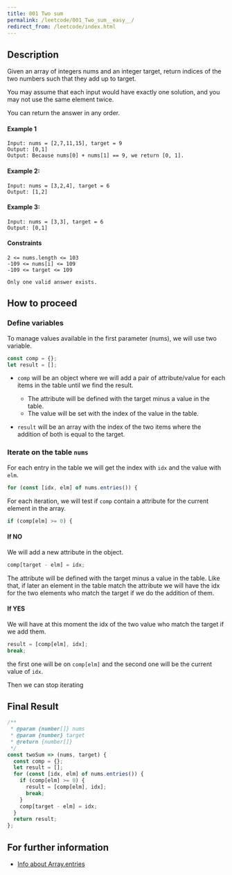 ```yaml
---
title: 001 Two sum
permalink: /leetcode/001_Two_sum__easy__/
redirect_from: /leetcode/index.html
---
```


## Description

Given an array of integers nums and an integer target, return indices of the two numbers such that they add up to target.

You may assume that each input would have exactly one solution, and you may not use the same element twice.

You can return the answer in any order.

#### Example 1

```
Input: nums = [2,7,11,15], target = 9
Output: [0,1]
Output: Because nums[0] + nums[1] == 9, we return [0, 1].
```

#### Example 2:

```
Input: nums = [3,2,4], target = 6
Output: [1,2]
```

#### Example 3:

```
Input: nums = [3,3], target = 6
Output: [0,1]
```

#### Constraints

```
2 <= nums.length <= 103
-109 <= nums[i] <= 109
-109 <= target <= 109

Only one valid answer exists.
```

## How to proceed

### Define variables

To manage values available in the first parameter (nums), we will use two variable.

```javascript
const comp = {};
let result = [];
```

- `comp` will be an object where we will add a pair of attribute/value for each items in the table until we find the result.

  - The attribute will be defined with the target minus a value in the table.
  - The value will be set with the index of the value in the table.

- `result` will be an array with the index of the two items where the addition of both is equal to the target.

### Iterate on the table `nums`

For each entry in the table we will get the index with `idx` and the value with `elm`.

```javascript
for (const [idx, elm] of nums.entries()) {
```

For each iteration, we will test if `comp` contain a attribute for the current element in the array.

```javascript
if (comp[elm] >= 0) {
```

#### If NO

We will add a new attribute in the object.

```javascript
comp[target - elm] = idx;
```

The attribute will be defined with the target minus a value in the table. Like that, if later an element in the table match the attribute we will have the idx for the two elements who match the target if we do the addition of them.

#### If YES

We will have at this moment the idx of the two value who match the target if we add them.

```javascript
result = [comp[elm], idx];
break;
```

the first one will be on `comp[elm]` and the second one will be the current value of `idx`.

Then we can stop iterating

## Final Result

```javascript
/**
 * @param {number[]} nums
 * @param {number} target
 * @return {number[]}
 */
const twoSum => (nums, target) {
  const comp = {};
  let result = [];
  for (const [idx, elm] of nums.entries()) {
    if (comp[elm] >= 0) {
      result = [comp[elm], idx];
      break;
    }
    comp[target - elm] = idx;
  }
  return result;
};
```

## For further information

- [Info about Array.entries](https://developer.mozilla.org/en-US/docs/Web/JavaScript/Reference/Global_Objects/Array/entries)
